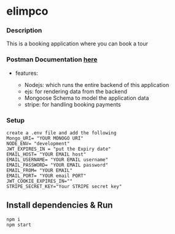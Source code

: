 # elimpco

### Description
This is a booking application where you can book a tour

### Postman Documentation [here](https://documenter.getpostman.com/view/16204872/2s8ZDU6jX8)



* features:

   * Nodejs: which runs the entire backend of this application
   * ejs: for rendering data from the backend
   * Mongoose Schema to model the application data
   * stripe: for handling booking payments
   
### Setup

```
create a .env file and add the following
Mongo_URI= "YOUR MONOGO URI"
NODE_ENV= "development"
JWT_EXPIRES_IN = "put the Expiry date"
EMAIL_HOST= "YOUR EMAIL host"
EMAIL_USERNAME= "YOUR EMAIL username"
EMAIL_PASSWORD= "YOUR EMAIL password"
EMAIL_FROM= "YOUR EMAIL"
EMAIL_PORT= "YOUR email PORT"
JWT_COOKIE_EXPIRES_IN=""
STRIPE_SECRET_KEY="Your STRIPE secret key"

```


## Install dependencies & Run
```
npm i
npm start
```
